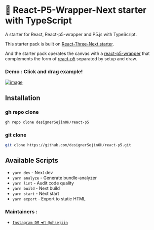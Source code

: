 # 🌈 React-P5-Wrapper-Next starter with TypeScript

A starter for React, React-p5-wrapper and P5.js with TypeScript.

This starter pack is built on [React-Three-Next starter](https://github.com/pmndrs/react-three-next).

And the starter pack operates the canvas with a [react-p5-wrapper](https://github.com/P5-wrapper/react)
that complements the form of [react-p5](https://github.com/Gherciu/react-p5) separated by setup and draw.

### Demo : Click and drag example!

[![image](https://react-p5.vercel.app/img/screenshot.png)](https://react-p5.vercel.app)

## Installation

### gh repo clone

```sh
gh repo clone designerSejinOH/react-p5

```

### git clone

```sh
git clone https://github.com/designerSejinOH/react-p5.git

```

## Available Scripts

- `yarn dev` - Next dev
- `yarn analyze` - Generate bundle-analyzer
- `yarn lint` - Audit code quality
- `yarn build` - Next build
- `yarn start` - Next start
- `yarn export` - Export to static HTML

### Maintainers :

- [`Instagram DM ❤️‍🔥 @ohsejiin`](https://www.instagram.com/ohsejiin)
